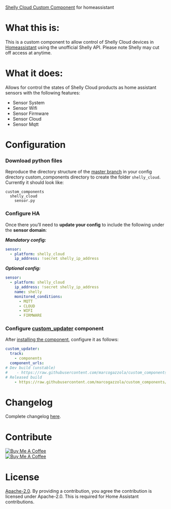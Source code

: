 [Shelly Cloud Custom Component](https://github.com/marcogazzola/custom_components) for homeassistant

# What this is:
This is a custom component to allow control of Shelly Cloud devices in [Homeassistant](https://home-assistant.io) using the unofficial Shelly API. Please note Shelly may cut off access at anytime.

# What it does:
Allows for control the states of Shelly Cloud products as home assistant sensors with the following features:

* Sensor System
* Sensor Wifi
* Sensor Firmware
* Sensor Cloud
* Sensor Mqtt

# Configuration
### Download python files
Reproduce the directory structure of the [master branch](https://github.com/marcogazzola/custom_components) in your config directory custom_components directory to create the folder `shelly_cloud`. Currently it should look like:
```
custom_components
  shelly_cloud
    sensor.py
```
### Configure HA
Once there you’ll need to **update your config** to include the following under the **sensor domain**:

***Mandatory config:***
```yaml
sensor:
  - platform: shelly_cloud
    ip_address: !secret shelly_ip_address
```
***Optional config:***
```yaml
sensor:
  - platform: shelly_cloud
    ip_address: !secret shelly_ip_address
    name: shelly
    monitored_conditions:
      - MQTT
      - CLOUD
      - WIFI
      - FIRMWARE
```

### Configure [custom_updater](https://github.com/custom-components/custom_updater) component
After [installing the component](https://github.com/custom-components/custom_updater/wiki/Installation), configure it as follows:

```yaml
custom_updater:
  track:
    - components
  component_urls:
# Dev build (unstable)
#    - https://raw.githubusercontent.com/marcogazzola/custom_components/dev/custom_components.json
# Released build
    - https://raw.githubusercontent.com/marcogazzola/custom_components/master/custom_components.json
```


# Changelog
Complete changelog [here](https://github.com/marcogazzola/custom_components/blob/master/CHANGELOG.md).

# Contribute
<a href="https://www.buymeacoffee.com/Gazzolinho" target="_blank"><img src="https://www.buymeacoffee.com/assets/img/custom_images/orange_img.png" alt="Buy Me A Coffee" style="height: auto !important;width: auto !important;" ></a>
<br>
<a href="https://paypal.me/pools/c/8cMcW6wRNZ" target="_blank"><img src="https://www.paypalobjects.com/webstatic/mktg/logo/pp_cc_mark_37x23.jpg" alt="Buy Me A Coffee" style="height: auto !important;width: auto !important;" ></a>


# License
[Apache-2.0](LICENSE). By providing a contribution, you agree the contribution is licensed under Apache-2.0. This is required for Home Assistant contributions.
